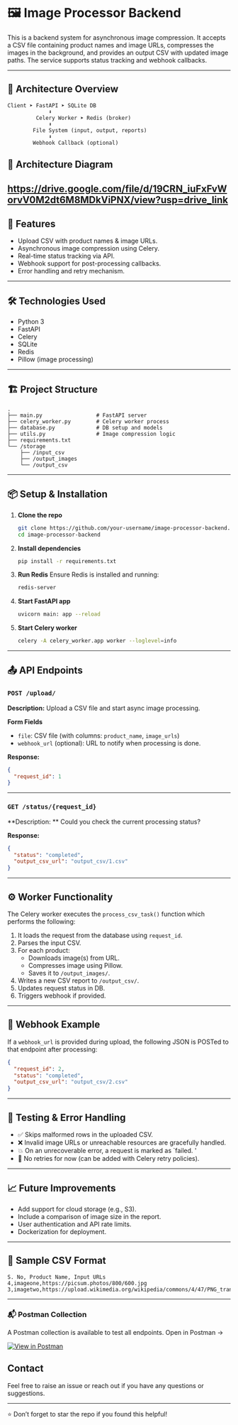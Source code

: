 # 🖼️ Image Processor Backend

This is a backend system for asynchronous image compression. It accepts a CSV file containing product names and image URLs, compresses the images in the background, and provides an output CSV with updated image paths. The service supports status tracking and webhook callbacks.

---

## 📐 Architecture Overview

```
Client ➤ FastAPI ➤ SQLite DB
             ⬇
         Celery Worker ➤ Redis (broker)
             ⬇
        File System (input, output, reports)
             ⬇
        Webhook Callback (optional)
```
## 📝  Architecture Diagram
https://drive.google.com/file/d/19CRN_iuFxFvWorvV0M2dt6M8MDkViPNX/view?usp=drive_link
---

## 🚀 Features

- Upload CSV with product names & image URLs.
- Asynchronous image compression using Celery.
- Real-time status tracking via API.
- Webhook support for post-processing callbacks.
- Error handling and retry mechanism.

---

## 🛠️ Technologies Used

- Python 3
- FastAPI
- Celery
- SQLite
- Redis
- Pillow (image processing)

---

## 🏗️ Project Structure

```
.
├── main.py                 # FastAPI server
├── celery_worker.py        # Celery worker process
├── database.py             # DB setup and models
├── utils.py                # Image compression logic
├── requirements.txt
└── /storage
    ├── /input_csv
    ├── /output_images
    └── /output_csv

```

---

## 📦 Setup & Installation

1. **Clone the repo**
   ```bash
   git clone https://github.com/your-username/image-processor-backend.git
   cd image-processor-backend
   ```

2. **Install dependencies**
   ```bash
   pip install -r requirements.txt
   ```

3. **Run Redis**
   Ensure Redis is installed and running:
   ```bash
   redis-server
   ```

4. **Start FastAPI app**
   ```bash
   uvicorn main: app --reload
   ```

5. **Start Celery worker**
   ```bash
   celery -A celery_worker.app worker --loglevel=info
   ```

---

## 📤 API Endpoints

### `POST /upload/`

**Description:** Upload a CSV file and start async image processing.

**Form Fields**
- `file`: CSV file (with columns: `product_name`, `image_urls`)
- `webhook_url` (optional): URL to notify when processing is done.

**Response:**
```json
{
  "request_id": 1
}
```

---

### `GET /status/{request_id}`

**Description: ** Could you check the current processing status?

**Response:**
```json
{
  "status": "completed",
  "output_csv_url": "output_csv/1.csv"
}
```

---

## ⚙️ Worker Functionality

The Celery worker executes the `process_csv_task()` function which performs the following:

1. It loads the request from the database using `request_id`.
2. Parses the input CSV.
3. For each product:
   - Downloads image(s) from URL.
   - Compresses image using Pillow.
   - Saves it to `/output_images/`.
4. Writes a new CSV report to `/output_csv/`.
5. Updates request status in DB.
6. Triggers webhook if provided.

---

## 🔔 Webhook Example

If a `webhook_url` is provided during upload, the following JSON is POSTed to that endpoint after processing:

```json
{
  "request_id": 2,
  "status": "completed",
  "output_csv_url": "output_csv/2.csv"
}
```

---

## 🧪 Testing & Error Handling

- ✅ Skips malformed rows in the uploaded CSV.
- ❌ Invalid image URLs or unreachable resources are gracefully handled.
- 💥 On an unrecoverable error, a request is marked as `failed. '
- 🔁 No retries for now (can be added with Celery retry policies).

---

## 📈 Future Improvements

- Add support for cloud storage (e.g., S3).
- Include a comparison of image size in the report.
- User authentication and API rate limits.
- Dockerization for deployment.

---

## 🧩 Sample CSV Format

```csv
S. No, Product Name, Input URLs
4,imageone,https://picsum.photos/800/600.jpg  
3,imagetwo,https://upload.wikimedia.org/wikipedia/commons/4/47/PNG_transparency_demonstration_1.png 
```

---



### 📬 Postman Collection
A Postman collection is available to test all endpoints.
Open in Postman → 

[![View in Postman](https://img.shields.io/badge/View%20in-Postman-orange?logo=postman)](https://www.postman.com/sujit014/workspace/testing-the-apis/request/33142565-e23a9506-a0e0-4055-95b4-a4479a8fb61d?action=share&creator=33142565&ctx=documentation)

##  Contact

Feel free to raise an issue or reach out if you have any questions or suggestions.

---

⭐ Don’t forget to star the repo if you found this helpful!



